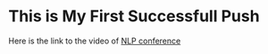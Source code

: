 # This is My First Successfull Push

Here is the link to the video of [NLP conference](https://www.youtube.com/watch?v=4jROlXH9Nvc)
